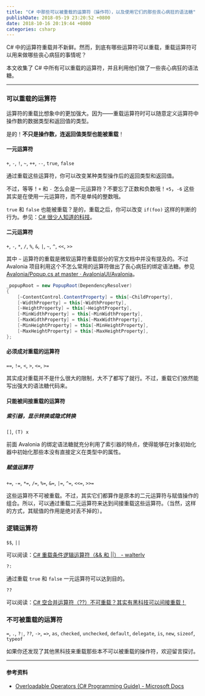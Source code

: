 ```yaml
---
title: "C# 中那些可以被重载的运算符（操作符），以及使用它们的那些丧心病狂的语法糖"
publishDate: 2018-05-19 23:20:52 +0800
date: 2018-10-16 20:19:44 +0800
categories: csharp
---
```


C# 中的运算符重载并不新鲜。然而，到底有哪些运算符可以重载，重载运算符可以用来做哪些丧心病狂的事情呢？

本文收集了 C# 中所有可以重载的运算符，并且利用他们做了一些丧心病狂的语法糖。

---

<div id="toc"></div>

### 可以重载的运算符

运算符的重载比想象中的更加强大。因为——重载运算符时可以随意定义运算符中操作数的数据类型和返回值的类型。

是的！**不只是操作数，连返回值类型也能被重载**！

#### 一元运算符

`+`, `-`, `!`, `~`, `++`, `--`, `true`, `false`

通过重载这些运算符，你可以改变某种类型操作后的返回类型和返回值。

不过，等等！`+` 和 `-` 怎么会是一元运算符？不要忘了正数和负数哦！`+5`，`-6` 这些其实是在使用一元运算符，而不是单纯的整数哦。

`true` 和 `false` 也能被重载？是的，重载之后，你可以改变 `if(foo)` 这样的判断的行为。参见：[C# 很少人知道的科技](https://lindexi.gitee.io/post/C-%E5%BE%88%E5%B0%91%E4%BA%BA%E7%9F%A5%E9%81%93%E7%9A%84%E7%A7%91%E6%8A%80.html)。

#### 二元运算符

`+`, `-`, `*`, `/`, `%`, `&`, `|`, `~`, `^`, `<<`, `>>`

其中 `~` 运算符的重载是微软运算符重载部分的官方文档中并没有提及的。不过 Avalonia 项目利用这个不怎么常用的运算符做出了丧心病狂的绑定语法糖。参见 [Avalonia/Popup.cs at master · AvaloniaUI/Avalonia](https://github.com/AvaloniaUI/Avalonia/blob/master/src/Avalonia.Controls/Primitives/Popup.cs)。

```csharp
_popupRoot = new PopupRoot(DependencyResolver)
{
    [~ContentControl.ContentProperty] = this[~ChildProperty],
    [~WidthProperty] = this[~WidthProperty],
    [~HeightProperty] = this[~HeightProperty],
    [~MinWidthProperty] = this[~MinWidthProperty],
    [~MaxWidthProperty] = this[~MaxWidthProperty],
    [~MinHeightProperty] = this[~MinHeightProperty],
    [~MaxHeightProperty] = this[~MaxHeightProperty],
};
```

#### 必须成对重载的运算符

`==`, `!=`, `<`, `>`, `<=`, `>=`

其实成对重载并不是什么很大的限制，大不了都写了就行。不过，重载它们依然能写出强大的语法糖代码来。

#### 只能被间接重载的运算符

##### 索引器，显示转换或隐式转换

`[]`, `(T) x`

前面 Avalonia 的绑定语法糖就充分利用了索引器的特点，使得能够在对象初始化器中初始化那些本没有直接定义在类型中的属性。

##### 赋值运算符

`+=`, `-=`, `*=`, `/=`, `%=`, `&=`, `|=`, `^=`, `<<=`, `>>=`

这些运算符不可被重载。不过，其实它们都算作是原本的二元运算符与赋值操作的组合。所以，可以通过重载二元运算符来达到间接重载这些运算符。（当然，这样的方式，其赋值的作用是绝对丢不掉的）。

### 逻辑运算符

`$$`, `||`

可以阅读：[C# 重载条件逻辑运算符（&& 和 ||） - walterlv](/post/overload-conditional-and-and-or-operators-in-csharp.html)

`?:`

通过重载 `true` 和 `false` 一元运算符可以达到目的。

`??`

可以阅读：[C# 空合并运算符（??）不可重载？其实有黑科技可以间接重载！](/post/overload-null-coalescing-operator-in-csharp.html)

### 不可被重载的运算符

`=`, `.`, `?:`, `??`, `->`, `=>`, `as`, `checked`, `unchecked`, `default`, `delegate`, `is`, `new`, `sizeof`, `typeof`

如果你还发现了其他黑科技来重载那些本不可以被重载的操作符，欢迎留言探讨。

---

#### 参考资料

- [Overloadable Operators (C# Programming Guide) - Microsoft Docs](https://docs.microsoft.com/en-us/dotnet/csharp/programming-guide/statements-expressions-operators/overloadable-operators)
